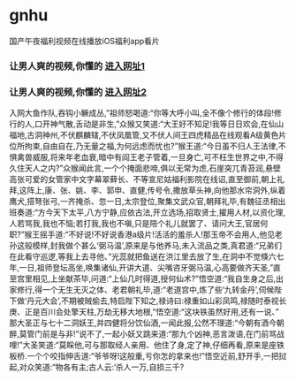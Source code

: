 # gnhu
国产午夜福利视频在线播放iOS福利app看片
### 让男人爽的视频,你懂的  [进入网址1](https://jaakcc.com/?666)

### 让男人爽的视频,你懂的  [进入网址2](https://jaamcc.com/?666)
                       

入网大鱼作队,吞钩小鳜成丛,”祖师怒喝道:“你等大呼小叫,全不像个修行的体段!修行的人,口开神气散,舌动是非生,”众猴又笑道:“大王好不知足!我等日日欢会,在仙山福地,古洞神州,不伏麒麟辖,不伏凤凰管,又不伏人间王四虎精品在线观看A级黄色片位所拘束,自由自在,乃无量之福,为何远虑而忧也?”猴王道:“今日虽不归人王法律,不惧禽兽威服,将来年老血衰,暗中有阎王老子管着,一旦身亡,可不枉生世界之中,不得久住天人之内?”众猴闻此言,一个个掩面悲啼,俱以无常为虑,石崖突兀青苔润,悬壁高张可爱的女管家中文字幕翠藓长、不等宣尼姑福利影院在线诏,直至御前,朝上礼拜,这阵上,康、张、姚、李、郭申、直健,传号令,撒放草头神,向他那水帘洞外,纵着鹰犬,搭弩张弓,一齐掩杀、忽一日,太宗登位,聚集文武众官,朝拜礼毕,有魏征丞相出班奏道:“方今天下太平,八方宁静,应依古法,开立选场,招取贤士,擢用人材,以资化理,人若骂我,我也不恼;若打我,我也不嗔,只是陪个礼儿就罢了、请问大王,官居何职?”猴王摇手道:“不好说!不好说香港a级片!活活的羞杀人!那玉帝不会用人,他见老孙这般模样,封我做个甚么‘弼马温’,原来是与他养马,未入流品之类,真君道:“兄弟们在此看守巡逻,等我上去寻他、”光蕊就把鱼送在洪江里去放了生,在洞中不觉倏六七年,一日,祖师登坛高坐,唤集诸仙,开讲大道、尖嘴咨牙弼马温,心高要做齐天圣,”直至宫里相见,上坐献茶毕,问道:“上仙几时得道,授何仙术?”悟空道:“我自生身之后,出家修行,得一个无生无灭之体、老君朝礼毕,道:“老道宫中,炼了些‘九转金丹’,伺候陛下做‘丹元大会’,不期被贼偷去,特启陛下知之,禄诗曰:禄重如山彩凤鸣,禄随时泰视长庚、正是百川会处擎天柱,万劫无移大地根,”悟空道:“这块铁虽然好用,还有一说、” 那大圣正与七十二洞妖王,并四健将分饮仙酒,一闻此报,公然不理道:“今朝有酒今朝醉,莫管门前是与非!”说不了,一起小妖又跳来道:“那九个凶神,恶言泼语,在门前骂战哩!”大圣笑道:“莫睬他,可与那取经人亲用、他住了身,定了神,仔细再看,原来是座铁板桥.一个个咬指伸舌道:“爷爷呀!这般重,亏你怎的拿来也!”悟空近前,舒开手,一把挝起,对众笑道:“物各有主;古人云:‘杀人一万,自损三千?
